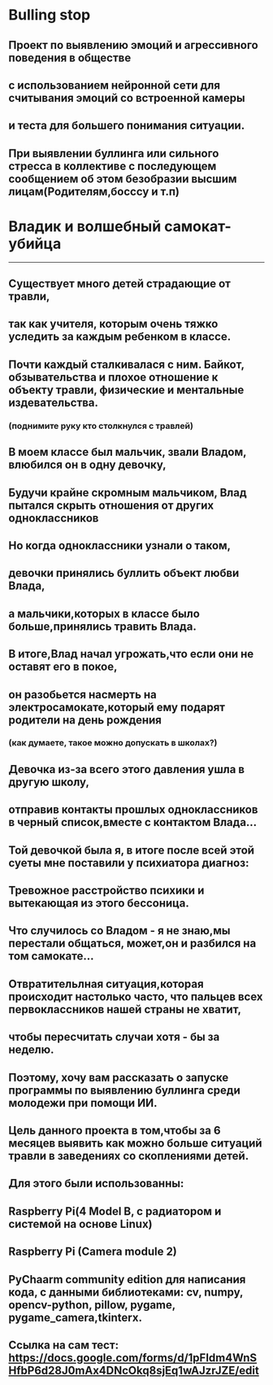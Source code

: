 # Bulling stop 
## Проект по выявлению эмоций и агрессивного поведения в обществе
## с использованием нейронной сети для считывания эмоций  со встроенной камеры 
## и теста для большего понимания ситуации.
## При выявлении буллинга или сильного стресса в коллективе с последующем сообщением об этом безобразии высшим лицам(Родителям,босссу и т.п)

# Владик и волшебный самокат-убийца

------------------------------------------------------------------------------------------------------------------------------------------
## Существует много детей страдающие от травли,
## так как учителя, которым очень тяжко уследить за каждым ребенком в классе.
## Почти каждый сталкивалася с ним. Байкот, обзывательства и плохое отношение к объекту травли, физические и ментальные издевательства.
### (поднимите руку кто столкнулся с травлей)
## В моем классе был мальчик, звали Владом, влюбился он в одну девочку,
## Будучи крайне скромным мальчиком, Влад пытался скрыть отношения от других одноклассников
## Но когда одноклассники узнали о таком,
## девочки принялись буллить объект любви Влада,
## а мальчики,которых в классе было больше,принялись травить Влада.
## В итоге,Влад начал угрожать,что если они не оставят его в покое, 
## он разобьется насмерть на электросамокате,который ему подарят родители на день рождения
### (как думаете, такое можно допускать в школах?)
## Девочка из-за всего этого давления ушла в другую школу, 
## отправив контакты прошлых одноклассников в черный список,вместе с контактом Влада...
## Той девочкой была я, в итоге после всей этой суеты мне поставили у психиатора диагноз:
## Тревожное расстройство психики и вытекающая из этого бессоница.
## Что случилось со Владом - я не знаю,мы перестали общаться, может,он и разбился на том самокате...
## Отвратительлная ситуация,которая происходит настолько часто, что пальцев всех первоклассников нашей страны не хватит, 
чтобы пересчитать случаи хотя - бы за неделю.
-----------------------------------------------------------------------------------------------------------------------------------------
## Поэтому, хочу вам рассказать о запуске программы по выявлению буллинга среди молодежи при помощи ИИ.
## Цель данного проекта в том,чтобы за 6 месяцев выявить как можно больше ситуаций травли в заведениях со скоплениями детей.
## Для этого были использованны:
## Raspberry Pi(4 Model B, с радиатором и системой на основе Linux)

## Raspberry Pi (Camera module 2)

PyChaarm community edition для написания кода, с данными библиотеками: cv, numpy, opencv-python, pillow, pygame, pygame_camera,tkinterx.
------------------------------------------------------------------------------------------------------------------------------------------
Ссылка на сам тест: https://docs.google.com/forms/d/1pFIdm4WnSHfbP6d28J0mAx4DNcOkq8sjEq1wAJzrJZE/edit
------------------------------------------------------------------------------------------------------------------------------------------

